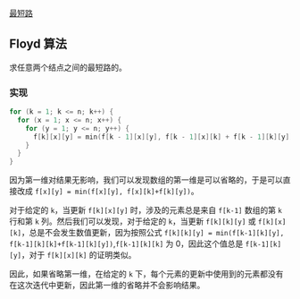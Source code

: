 [最短路](https://oi-wiki.org/graph/shortest-path/)
## Floyd 算法
求任意两个结点之间的最短路的。

### 实现
```c++
for (k = 1; k <= n; k++) {
  for (x = 1; x <= n; x++) {
    for (y = 1; y <= n; y++) {
      f[k][x][y] = min(f[k - 1][x][y], f[k - 1][x][k] + f[k - 1][k][y]);
    }
  }
}
```
因为第一维对结果无影响，我们可以发现数组的第一维是可以省略的，于是可以直接改成 `f[x][y] = min(f[x][y], f[x][k]+f[k][y])`。

对于给定的 `k`，当更新 `f[k][x][y]` 时，涉及的元素总是来自 `f[k-1]` 数组的第 `k` 行和第 `k` 列。然后我们可以发现，对于给定的 `k`，当更新 `f[k][k][y]` 或 `f[k][x][k]`，总是不会发生数值更新，因为按照公式 `f[k][k][y] = min(f[k-1][k][y], f[k-1][k][k]+f[k-1][k][y])`,`f[k-1][k][k]` 为 0，因此这个值总是 `f[k-1][k][y]`，对于 `f[k][x][k]` 的证明类似。

因此，如果省略第一维，在给定的 `k` 下，每个元素的更新中使用到的元素都没有在这次迭代中更新，因此第一维的省略并不会影响结果。